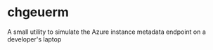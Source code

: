 # chgeuerm
A small utility to simulate the Azure instance metadata endpoint on a developer's laptop
